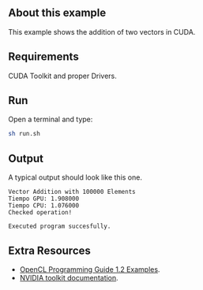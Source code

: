 ## About this example

This example shows the addition of two vectors in CUDA.

## Requirements

CUDA Toolkit and proper Drivers.

## Run

Open a terminal and type:

```bash
sh run.sh
```


## Output

A typical output should look like this one. 

```
Vector Addition with 100000 Elements
Tiempo GPU: 1.908000
Tiempo CPU: 1.076000
Checked operation!

Executed program succesfully.
```

## Extra Resources

 * [OpenCL Programming Guide 1.2 Examples](https://github.com/bgaster/opencl-book-samples).
 * [NVIDIA toolkit documentation](https://developer.nvidia.com/cuda-toolkit).



